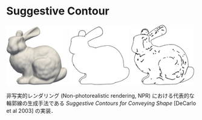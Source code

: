
# Suggestive Contour


<img src = "images/bunny_ls3loop.png" width = 32%>
<img src = "images/bunny_ls3loop_c.png" width = 32%>
<img src = "images/bunny_ls3loop_sc.png" width = 33%>

非写実的レンダリング (Non-photorealistic rendering, NPR) における代表的な輪郭線の生成手法である *Suggestive Contours for Conveying Shape* [DeCarlo et al 2003] の実装．
